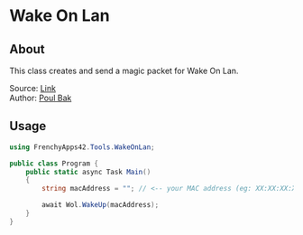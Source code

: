 # Wake On Lan

## About

This class creates and send a magic packet for Wake On Lan.

Source: [Link](https://stackoverflow.com/a/58043033)  
Author: [Poul Bak](https://stackoverflow.com/users/5741643/poul-bak)

## Usage

```cs
using FrenchyApps42.Tools.WakeOnLan;

public class Program {
    public static async Task Main()
    {
        string macAddress = ""; // <-- your MAC address (eg: XX:XX:XX:XX:XX:XX or XX-XX-XX-XX-XX-XX)

        await Wol.WakeUp(macAddress);
    }
}
```
